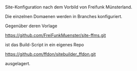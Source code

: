 Site-Konfiguration nach dem Vorbild von Freifunk Münsterland.

Die einzelnen Domaenen werden in Branches konfiguriert.

Gegenüber deren Vorlage

   https://github.com/FreiFunkMuenster/site-ffms.git

ist das Build-Script in ein eigenes Repo

   https://github.com/ffdon/sitebuilder_ffdon.git

ausgelagert.
